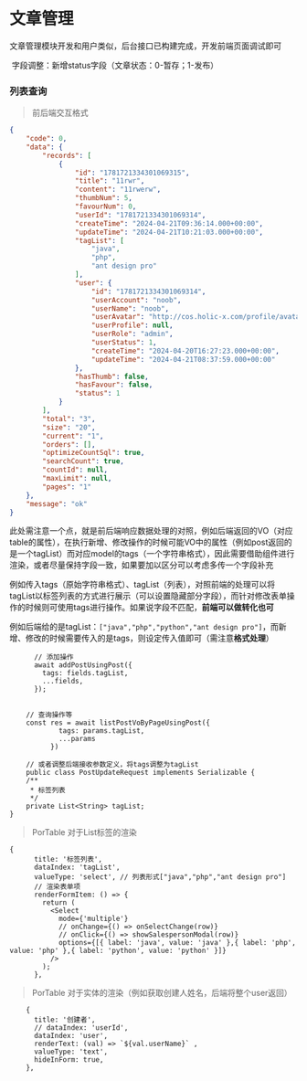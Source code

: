 # 文章管理

​	文章管理模块开发和用户类似，后台接口已构建完成，开发前端页面调试即可



​	字段调整：新增status字段（文章状态：0-暂存；1-发布）



### 列表查询

> 前后端交互格式

```json
{
    "code": 0,
    "data": {
        "records": [
            {
                "id": "1781721334301069315",
                "title": "11rwr",
                "content": "11rwerw",
                "thumbNum": 5,
                "favourNum": 0,
                "userId": "1781721334301069314",
                "createTime": "2024-04-21T09:36:14.000+00:00",
                "updateTime": "2024-04-21T10:21:03.000+00:00",
                "tagList": [
                    "java",
                    "php",
                    "ant design pro"
                ],
                "user": {
                    "id": "1781721334301069314",
                    "userAccount": "noob",
                    "userName": "noob",
                    "userAvatar": "http://cos.holic-x.com/profile/avatar/avatar02.png",
                    "userProfile": null,
                    "userRole": "admin",
                    "userStatus": 1,
                    "createTime": "2024-04-20T16:27:23.000+00:00",
                    "updateTime": "2024-04-21T08:37:59.000+00:00"
                },
                "hasThumb": false,
                "hasFavour": false,
                "status": 1
            }
        ],
        "total": "3",
        "size": "20",
        "current": "1",
        "orders": [],
        "optimizeCountSql": true,
        "searchCount": true,
        "countId": null,
        "maxLimit": null,
        "pages": "1"
    },
    "message": "ok"
}
```



​	此处需注意一个点，就是前后端响应数据处理的对照，例如后端返回的VO（对应table的属性），在执行新增、修改操作的时候可能VO中的属性（例如post返回的是一个tagList）而对应model的tags（一个字符串格式），因此需要借助组件进行渲染，或者尽量保持字段一致，如果要加以区分可以考虑多传一个字段补充

​	例如传入tags（原始字符串格式）、tagList（列表），对照前端的处理可以将tagList以标签列表的方式进行展示（可以设置隐藏部分字段），而针对修改表单操作的时候则可使用tags进行操作。如果说字段不匹配，**前端可以做转化也可**



​	例如后端给的是tagList：`["java","php","python","ant design pro"]`，而新增、修改的时候需要传入的是tags，则设定传入值即可（需注意**格式处理**）

```tsx
	  // 添加操作
      await addPostUsingPost({
        tags: fields.tagList,
        ...fields,
      });


	// 查询操作等
	const res = await listPostVoByPageUsingPost({
            tags: params.tagList,
            ...params
          })
    
    // 或者调整后端接收参数定义，将tags调整为tagList
    public class PostUpdateRequest implements Serializable {
    /**
     * 标签列表
     */
    private List<String> tagList;
}
```

> PorTable 对于List标签的渲染

```tsx
{
      title: '标签列表',
      dataIndex: 'tagList',
      valueType: 'select', // 列表形式["java","php","ant design pro"]
      // 渲染表单项
      renderFormItem: () => {
        return (
          <Select
            mode={'multiple'}
            // onChange={() => onSelectChange(row)}
            // onClick={() => showSalespersonModal(row)}
            options={[{ label: 'java', value: 'java' },{ label: 'php', value: 'php' },{ label: 'python', value: 'python' }]}
          />
        );
      },
```

> PorTable 对于实体的渲染（例如获取创建人姓名，后端将整个user返回）

```tsx
	{
      title: '创建者',
      // dataIndex: 'userId',
      dataIndex: 'user',
      renderText: (val) => `${val.userName}` ,
      valueType: 'text',
      hideInForm: true,
    },
```







